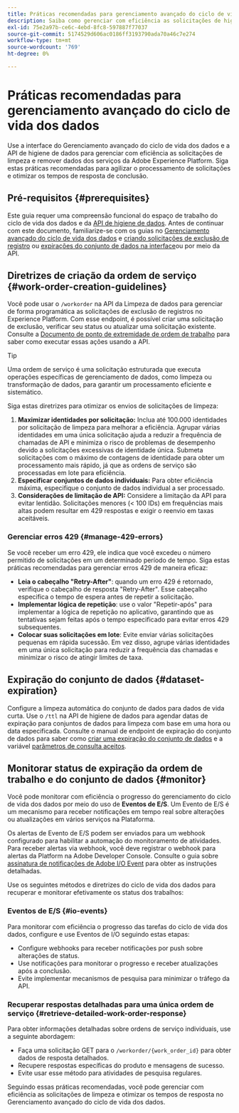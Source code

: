 ```yaml
---
title: Práticas recomendadas para gerenciamento avançado do ciclo de vida dos dados
description: Saiba como gerenciar com eficiência as solicitações de higiene de dados no Adobe Experience Platform usando a interface do usuário do gerenciamento avançado do ciclo de vida dos dados e a API de higiene de dados. Este guia aborda as práticas recomendadas, como maximizar identidades por solicitação, especificar conjuntos de dados individuais e estar atento à limitação da API para evitar lentidão. O documento inclui diretrizes para a configuração da limpeza automática do conjunto de dados, como monitorar os status das ordens de serviço e métodos detalhados de recuperação de resposta. Siga estas práticas para simplificar o processamento de solicitações e otimizar os tempos de resposta.
exl-id: 75e2a97b-ce6c-4ebd-8fc8-597887f77037
source-git-commit: 5174529d606ac0186ff3193790ada70a46c7e274
workflow-type: tm+mt
source-wordcount: '769'
ht-degree: 0%

---
```


# Práticas recomendadas para gerenciamento avançado do ciclo de vida dos dados

Use a interface do Gerenciamento avançado do ciclo de vida dos dados e a API de higiene de dados para gerenciar com eficiência as solicitações de limpeza e remover dados dos serviços da Adobe Experience Platform. Siga estas práticas recomendadas para agilizar o processamento de solicitações e otimizar os tempos de resposta de conclusão.

## Pré-requisitos {#prerequisites}

Este guia requer uma compreensão funcional do espaço de trabalho do ciclo de vida dos dados e da [API de higiene de dados](./api/overview.md). Antes de continuar com este documento, familiarize-se com os guias no [Gerenciamento avançado do ciclo de vida dos dados](./home.md) e [criando solicitações de exclusão de registro](./ui/record-delete.md) ou [expirações do conjunto de dados na interface](./ui/dataset-expiration.md)ou por meio da API.

## Diretrizes de criação da ordem de serviço {#work-order-creation-guidelines}

Você pode usar o `/workorder` na API da Limpeza de dados para gerenciar de forma programática as solicitações de exclusão de registros no Experience Platform. Com esse endpoint, é possível criar uma solicitação de exclusão, verificar seu status ou atualizar uma solicitação existente. Consulte a [Documento de ponto de extremidade de ordem de trabalho](./api/workorder.md) para saber como executar essas ações usando a API.

>[!TIP]
>
>Uma ordem de serviço é uma solicitação estruturada que executa operações específicas de gerenciamento de dados, como limpeza ou transformação de dados, para garantir um processamento eficiente e sistemático.

Siga estas diretrizes para otimizar os envios de solicitações de limpeza:

1. **Maximizar identidades por solicitação:** Inclua até 100.000 identidades por solicitação de limpeza para melhorar a eficiência. Agrupar várias identidades em uma única solicitação ajuda a reduzir a frequência de chamadas de API e minimiza o risco de problemas de desempenho devido a solicitações excessivas de identidade única. Submeta solicitações com o máximo de contagens de identidade para obter um processamento mais rápido, já que as ordens de serviço são processadas em lote para eficiência.
2. **Especificar conjuntos de dados individuais:** Para obter eficiência máxima, especifique o conjunto de dados individual a ser processado.
3. **Considerações de limitação de API:** Considere a limitação da API para evitar lentidão. Solicitações menores (&lt; 100 IDs) em frequências mais altas podem resultar em 429 respostas e exigir o reenvio em taxas aceitáveis.

### Gerenciar erros 429 {#manage-429-errors}

Se você receber um erro 429, ele indica que você excedeu o número permitido de solicitações em um determinado período de tempo. Siga estas práticas recomendadas para gerenciar erros 429 de maneira eficaz:

- **Leia o cabeçalho &quot;Retry-After&quot;**: quando um erro 429 é retornado, verifique o cabeçalho de resposta &quot;Retry-After&quot;. Esse cabeçalho especifica o tempo de espera antes de repetir a solicitação.
- **Implementar lógica de repetição**: use o valor &quot;Repetir-após&quot; para implementar a lógica de repetição no aplicativo, garantindo que as tentativas sejam feitas após o tempo especificado para evitar erros 429 subsequentes.
- **Colocar suas solicitações em lote**: Evite enviar várias solicitações pequenas em rápida sucessão. Em vez disso, agrupe várias identidades em uma única solicitação para reduzir a frequência das chamadas e minimizar o risco de atingir limites de taxa.

## Expiração do conjunto de dados {#dataset-expiration}

Configure a limpeza automática do conjunto de dados para dados de vida curta. Use o `/ttl` na API de higiene de dados para agendar datas de expiração para conjuntos de dados para limpeza com base em uma hora ou data especificada. Consulte o manual de endpoint de expiração do conjunto de dados para saber como [criar uma expiração do conjunto de dados](./api/dataset-expiration.md) e a variável [parâmetros de consulta aceitos](./api/dataset-expiration.md#query-params).

## Monitorar status de expiração da ordem de trabalho e do conjunto de dados {#monitor}

Você pode monitorar com eficiência o progresso do gerenciamento do ciclo de vida dos dados por meio do uso de **Eventos de E/S**. Um Evento de E/S é um mecanismo para receber notificações em tempo real sobre alterações ou atualizações em vários serviços na Plataforma.

Os alertas de Evento de E/S podem ser enviados para um webhook configurado para habilitar a automação do monitoramento de atividades. Para receber alertas via webhook, você deve registrar o webhook para alertas da Platform na Adobe Developer Console. Consulte o guia sobre [assinatura de notificações de Adobe I/O Event](../observability/alerts/subscribe.md) para obter as instruções detalhadas.

Use os seguintes métodos e diretrizes do ciclo de vida dos dados para recuperar e monitorar efetivamente os status dos trabalhos:

### Eventos de E/S {#io-events}

Para monitorar com eficiência o progresso das tarefas do ciclo de vida dos dados, configure e use Eventos de I/O seguindo estas etapas:

- Configure webhooks para receber notificações por push sobre alterações de status.
- Use notificações para monitorar o progresso e receber atualizações após a conclusão.
- Evite implementar mecanismos de pesquisa para minimizar o tráfego da API.

### Recuperar respostas detalhadas para uma única ordem de serviço {#retrieve-detailed-work-order-response}

Para obter informações detalhadas sobre ordens de serviço individuais, use a seguinte abordagem:

- Faça uma solicitação GET para o `/workorder/{work_order_id}` para obter dados de resposta detalhados.
- Recupere respostas específicas do produto e mensagens de sucesso.
- Evite usar esse método para atividades de pesquisa regulares.

Seguindo essas práticas recomendadas, você pode gerenciar com eficiência as solicitações de limpeza e otimizar os tempos de resposta no Gerenciamento avançado do ciclo de vida dos dados.
